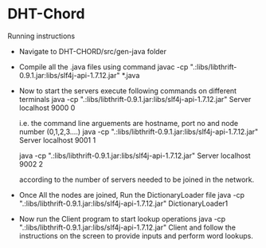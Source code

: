 # DHT-Chord

Running instructions

* Navigate to DHT-CHORD/src/gen-java folder
* Compile all the .java files using command 
  javac -cp ".:libs/libthrift-0.9.1.jar:libs/slf4j-api-1.7.12.jar" *.java
* Now to start the servers execute following commands on different terminals
  java -cp ".:libs/libthrift-0.9.1.jar:libs/slf4j-api-1.7.12.jar" Server localhost 9000 0
  
  i.e. the command line arguements are hostname, port no and node number (0,1,2,3....)
  java -cp ".:libs/libthrift-0.9.1.jar:libs/slf4j-api-1.7.12.jar" Server localhost 9001 1
  
  java -cp ".:libs/libthrift-0.9.1.jar:libs/slf4j-api-1.7.12.jar" Server localhost 9002 2
  
  according to the number of servers needed to be joined in the network.
* Once All the nodes are joined, Run the DictionaryLoader file 
  java -cp ".:libs/libthrift-0.9.1.jar:libs/slf4j-api-1.7.12.jar" DictionaryLoader1
 
* Now run the Client program to start lookup operations 
  java -cp ".:libs/libthrift-0.9.1.jar:libs/slf4j-api-1.7.12.jar" Client 
  and follow the instructions on the screen to provide inputs and perform word lookups.
  
 
 
